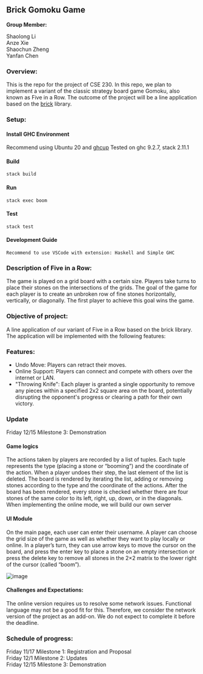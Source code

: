 ## Brick Gomoku Game

**Group Member:**

Shaolong Li  
Anze Xie  
Shaochun Zheng  
Yanfan Chen  

### Overview:
This is the repo for the project of CSE 230. In this repo, we plan to implement a variant of the classic strategy board game Gomoku, also known as Five in a Row. The outcome of the project will be a line application based on the [brick](https://github.com/jtdaugherty/brick/) library.


### Setup:

#### Install GHC Environment
Recommend using Ubuntu 20 and [ghcup](https://www.haskell.org/ghcup/install/)
Tested on ghc 9.2.7, stack 2.11.1

#### Build
```
stack build
```

#### Run
```
stack exec boom
```

#### Test
```
stack test
```

#### Development Guide
```
Recommend to use VSCode with extension: Haskell and Simple GHC
```

### Description of Five in a Row:
The game is played on a grid board with a certain size. Players take turns to place their stones on the intersections of the grids. The goal of the game for each player is to create an unbroken row of fine stones horizontally, vertically, or diagonally. The first player to achieve this goal wins the game. 

### Objective of project:
A line application of our variant of Five in a Row based on the brick library. The application will be implemented with the following features:

### Features:
+ Undo Move: Players can retract their moves.
+ Online Support: Players can connect and compete with others over the internet or LAN.
+ "Throwing Knife": Each player is granted a single opportunity to remove any pieces within a specified 2x2 square area on the board, potentially disrupting the opponent's progress or clearing a path for their own victory.

### Update
Friday 12/15 Milestone 3: Demonstration

#### Game logics
The actions taken by players are recorded by a list of tuples. Each tuple represents the type (placing a stone or “booming”) and the coordinate of the action.
When a player undoes their step, the last element of the list is deleted.
The board is rendered by iterating the list, adding or removing stones according to the type and the coordinate of the actions. After the board has been rendered, every stone is checked whether there are four stones of the same color to its left, right, up, down, or in the diagonals.
When implementing the online mode, we will build our own server

#### UI Module
On the main page, each user can enter their username. A player can choose the grid size of the game as well as whether they want to play locally or online.
In a player’s turn, they can use arrow keys to move the cursor on the board, and press the enter key to place a stone on an empty intersection or press the delete key to remove all stones in the 2×2 matrix to the lower right of the cursor (called “boom”).

![image](https://github.com/lukechen2/cse-230-proj/assets/146805418/a90002c7-3d05-40b5-85ea-e5722b52ce29)



#### Challenges and Expectations:
The online version requires us to resolve some network issues. Functional language may not be a good fit for this. Therefore, we consider the network version of the project as an add-on. We do not expect to complete it before the deadline.


### Schedule of progress:
Friday 11/17 Milestone 1: Registration and Proposal  
Friday 12/1 Milestone 2: Updates  
Friday 12/15 Milestone 3: Demonstration  

